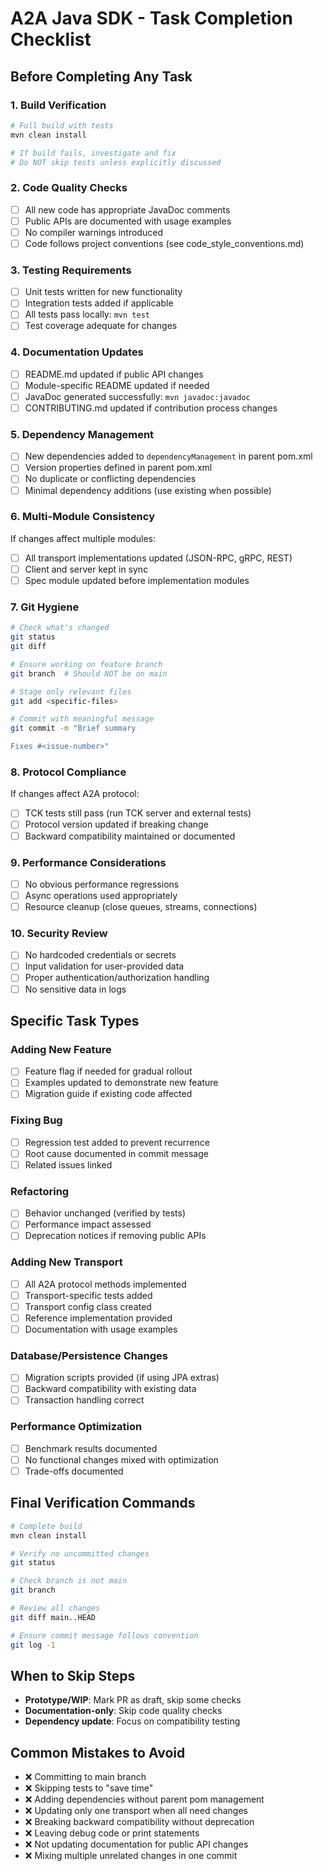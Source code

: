 # A2A Java SDK - Task Completion Checklist

## Before Completing Any Task

### 1. Build Verification
```bash
# Full build with tests
mvn clean install

# If build fails, investigate and fix
# Do NOT skip tests unless explicitly discussed
```

### 2. Code Quality Checks
- [ ] All new code has appropriate JavaDoc comments
- [ ] Public APIs are documented with usage examples
- [ ] No compiler warnings introduced
- [ ] Code follows project conventions (see code_style_conventions.md)

### 3. Testing Requirements
- [ ] Unit tests written for new functionality
- [ ] Integration tests added if applicable
- [ ] All tests pass locally: `mvn test`
- [ ] Test coverage adequate for changes

### 4. Documentation Updates
- [ ] README.md updated if public API changes
- [ ] Module-specific README updated if needed
- [ ] JavaDoc generated successfully: `mvn javadoc:javadoc`
- [ ] CONTRIBUTING.md updated if contribution process changes

### 5. Dependency Management
- [ ] New dependencies added to `dependencyManagement` in parent pom.xml
- [ ] Version properties defined in parent pom.xml
- [ ] No duplicate or conflicting dependencies
- [ ] Minimal dependency additions (use existing when possible)

### 6. Multi-Module Consistency
If changes affect multiple modules:
- [ ] All transport implementations updated (JSON-RPC, gRPC, REST)
- [ ] Client and server kept in sync
- [ ] Spec module updated before implementation modules

### 7. Git Hygiene
```bash
# Check what's changed
git status
git diff

# Ensure working on feature branch
git branch  # Should NOT be on main

# Stage only relevant files
git add <specific-files>

# Commit with meaningful message
git commit -m "Brief summary

Fixes #<issue-number>"
```

### 8. Protocol Compliance
If changes affect A2A protocol:
- [ ] TCK tests still pass (run TCK server and external tests)
- [ ] Protocol version updated if breaking change
- [ ] Backward compatibility maintained or documented

### 9. Performance Considerations
- [ ] No obvious performance regressions
- [ ] Async operations used appropriately
- [ ] Resource cleanup (close queues, streams, connections)

### 10. Security Review
- [ ] No hardcoded credentials or secrets
- [ ] Input validation for user-provided data
- [ ] Proper authentication/authorization handling
- [ ] No sensitive data in logs

## Specific Task Types

### Adding New Feature
- [ ] Feature flag if needed for gradual rollout
- [ ] Examples updated to demonstrate new feature
- [ ] Migration guide if existing code affected

### Fixing Bug
- [ ] Regression test added to prevent recurrence
- [ ] Root cause documented in commit message
- [ ] Related issues linked

### Refactoring
- [ ] Behavior unchanged (verified by tests)
- [ ] Performance impact assessed
- [ ] Deprecation notices if removing public APIs

### Adding New Transport
- [ ] All A2A protocol methods implemented
- [ ] Transport-specific tests added
- [ ] Transport config class created
- [ ] Reference implementation provided
- [ ] Documentation with usage examples

### Database/Persistence Changes
- [ ] Migration scripts provided (if using JPA extras)
- [ ] Backward compatibility with existing data
- [ ] Transaction handling correct

### Performance Optimization
- [ ] Benchmark results documented
- [ ] No functional changes mixed with optimization
- [ ] Trade-offs documented

## Final Verification Commands

```bash
# Complete build
mvn clean install

# Verify no uncommitted changes
git status

# Check branch is not main
git branch

# Review all changes
git diff main..HEAD

# Ensure commit message follows convention
git log -1
```

## When to Skip Steps
- **Prototype/WIP**: Mark PR as draft, skip some checks
- **Documentation-only**: Skip code quality checks
- **Dependency update**: Focus on compatibility testing

## Common Mistakes to Avoid
- ❌ Committing to main branch
- ❌ Skipping tests to "save time"
- ❌ Adding dependencies without parent pom management
- ❌ Updating only one transport when all need changes
- ❌ Breaking backward compatibility without deprecation
- ❌ Leaving debug code or print statements
- ❌ Not updating documentation for public API changes
- ❌ Mixing multiple unrelated changes in one commit
